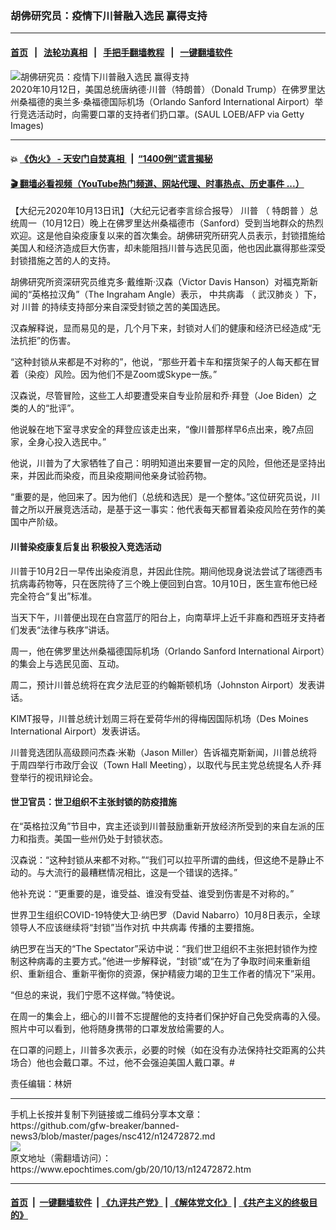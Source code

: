 ### 胡佛研究员：疫情下川普融入选民 赢得支持
------------------------

#### [首页](https://github.com/gfw-breaker/banned-news3/blob/master/README.md) &nbsp;&nbsp;|&nbsp;&nbsp; [法轮功真相](https://github.com/begood0513/basic/blob/master/README.md)  &nbsp;&nbsp;|&nbsp;&nbsp; [手把手翻墙教程](https://github.com/gfw-breaker/guides/wiki)  &nbsp;&nbsp;|&nbsp;&nbsp; [一键翻墙软件](https://github.com/gfw-breaker/nogfw/blob/master/README.md)  



<div><img alt="胡佛研究员：疫情下川普融入选民 赢得支持" class="attachment-djy_600_400 size-djy_600_400 wp-post-image" src="https://i.epochtimes.com/assets/uploads/2020/10/GettyImages-1229036190-600x400.jpg"/>
<div class="caption">
 2020年10月12日，美国总统唐纳德‧川普（特朗普）（Donald Trump）在佛罗里达州桑福德的奥兰多‧桑福德国际机场（Orlando Sanford International Airport）举行竞选活动时，向需要口罩的支持者们扔口罩。(SAUL LOEB/AFP via Getty Images)
</div></div><hr/>

#### 💥 [《伪火》 - 天安门自焚真相 ](http://158.247.195.190:10000/videos/blog/weihuo.html)&nbsp; |&nbsp; [“1400例”谎言揭秘  ](http://158.247.195.190:10000/videos/blog/jiexi1400.html)

#### [ 🎬  翻墙必看视频（YouTube热门频道、网站代理、时事热点、历史事件 ...）](https://github.com/gfw-breaker/links/blob/master/banned.md)

<div><p>
 【大纪元2020年10月13日讯】（大纪元记者李言综合报导）
 <ok href="https://www.epochtimes.com/gb/tag/%E5%B7%9D%E6%99%AE.html">
  川普
 </ok>
 （
 <ok href="https://www.epochtimes.com/gb/tag/%E7%89%B9%E6%9C%97%E6%99%AE.html">
  特朗普
 </ok>
 ）总统周一（10月12日）晚上在佛罗里达州桑福德市（Sanford）受到当地群众的热烈欢迎。这是他自染疫康复以来的首次集会。胡佛研究所研究人员表示，封锁措施给美国人和经济造成巨大伤害，却未能阻挡川普与选民见面，他也因此赢得那些深受封锁措施之苦的人的支持。
</p>
<p>
 胡佛研究所资深研究员维克多‧戴维斯‧汉森（Victor Davis Hanson）对福克斯新闻的“英格拉汉角”（The Ingraham Angle）表示，
 <ok href="https://www.epochtimes.com/gb/tag/%E4%B8%AD%E5%85%B1%E7%97%85%E6%AF%92.html">
  中共病毒
 </ok>
 （
 <ok href="https://www.epochtimes.com/gb/tag/%E6%AD%A6%E6%B1%89%E8%82%BA%E7%82%8E.html">
  武汉肺炎
 </ok>
 ）下，对
 <ok href="https://www.epochtimes.com/gb/tag/%E5%B7%9D%E6%99%AE.html">
  川普
 </ok>
 的持续支持部分来自深受封锁之苦的美国选民。
</p>
<p>
 汉森解释说，显而易见的是，几个月下来，封锁对人们的健康和经济已经造成“无法抗拒”的伤害。
</p>
<p>
 “这种封锁从来都是不对称的”，他说，“那些开着卡车和摆货架子的人每天都在冒着（染疫）风险。因为他们不是Zoom或Skype一族。”
</p>
<p>
 汉森说，尽管冒险，这些工人却要遭受来自专业阶层和乔‧拜登（Joe Biden）之类的人的“批评”。
</p>
<p>
 他说躲在地下室寻求安全的拜登应该走出来，“像川普那样早6点出来，晚7点回家，全身心投入选民中。”
</p>
<p>
 他说，川普为了大家牺牲了自己：明明知道出来要冒一定的风险，但他还是坚持出来，并因此而染疫，而且染疫期间他亲身试验药物。
</p>
<p>
 “重要的是，他回来了。因为他们（总统和选民）是一个整体。”这位研究员说，川普之所以开展竞选活动，是基于这一事实：他代表每天都冒着染疫风险在劳作的美国中产阶级。
</p>
<h4>
 川普染疫康复后复出 积极投入竞选活动
</h4>
<p>
 川普于10月2日一早传出染疫消息，并因此住院。期间他现身说法尝试了瑞德西韦抗病毒药物等，只在医院待了三个晚上便回到白宫。10月10日，医生宣布他已经完全符合“复出”标准。
</p>
<p>
 当天下午，川普便出现在白宫蓝厅的阳台上，向南草坪上近千非裔和西班牙支持者们发表“法律与秩序”讲话。
</p>
<p>
 周一，他在佛罗里达州桑福德国际机场（Orlando Sanford International Airport）的集会上与选民见面、互动。
</p>
<p>
 周二，预计川普总统将在宾夕法尼亚的约翰斯顿机场（Johnston Airport）发表讲话。
</p>
<p>
 KIMT报导，川普总统计划周三将在爱荷华州的得梅因国际机场（Des Moines International Airport）发表讲话。
</p>
<p>
 川普竞选团队高级顾问杰森‧米勒（Jason Miller）告诉福克斯新闻，川普总统将于周四举行市政厅会议（Town Hall Meeting），以取代与民主党总统提名人乔‧拜登举行的视讯辩论会。
</p>
<h4>
 世卫官员：世卫组织不主张封锁的防疫措施
</h4>
<p>
 在“英格拉汉角”节目中，宾主还谈到川普鼓励重新开放经济所受到的来自左派的压力和指责。美国一些州仍处于封锁状态。
</p>
<p>
 汉森说：“这种封锁从来都不对称。”“我们可以拉平所谓的曲线，但这绝不是静止不动的。与大流行的最糟糕情况相比，这是一个错误的选择。”
</p>
<p>
 他补充说：“更重要的是，谁受益、谁没有受益、谁受到伤害是不对称的。”
</p>
<p>
 世界卫生组织COVID-19特使大卫‧纳巴罗（David Nabarro）10月8日表示，全球领导人不应该继续将“封锁”当作对抗
 <ok href="https://www.epochtimes.com/gb/tag/%E4%B8%AD%E5%85%B1%E7%97%85%E6%AF%92.html">
  中共病毒
 </ok>
 传播的主要措施。
</p>
<p>
 纳巴罗在当天的“The Spectator”采访中说：“我们世卫组织不主张把封锁作为控制这种病毒的主要方式。”他进一步解释说，“封锁”或“在为了争取时间来重新组织、重新组合、重新平衡你的资源，保护精疲力竭的卫生工作者的情况下”采用。
</p>
<p>
 “但总的来说，我们宁愿不这样做。”特使说。
</p>
<p>
 在周一的集会上，细心的川普不忘提醒他的支持者们保护好自己免受病毒的入侵。照片中可以看到，他将随身携带的口罩发放给需要的人。
</p>
<p>
 在口罩的问题上，川普多次表示，必要的时候（如在没有办法保持社交距离的公共场合）他也会戴口罩。不过，他不会强迫美国人戴口罩。#
</p>
<p>
 责任编辑：林妍
</p>
</div>
<hr/>
手机上长按并复制下列链接或二维码分享本文章：<br/>
https://github.com/gfw-breaker/banned-news3/blob/master/pages/nsc412/n12472872.md <br/>
<a href='https://github.com/gfw-breaker/banned-news3/blob/master/pages/nsc412/n12472872.md'><img src='https://github.com/gfw-breaker/banned-news3/blob/master/pages/nsc412/n12472872.md.png'/></a> <br/>
原文地址（需翻墙访问）：https://www.epochtimes.com/gb/20/10/13/n12472872.htm


------------------------
#### [首页](https://github.com/gfw-breaker/banned-news3/blob/master/README.md) &nbsp;|&nbsp; [一键翻墙软件](https://github.com/gfw-breaker/nogfw/blob/master/README.md) &nbsp;| [《九评共产党》](https://github.com/gfw-breaker/9ping.md/blob/master/README.md#九评之一评共产党是什么) | [《解体党文化》](https://github.com/gfw-breaker/jtdwh.md/blob/master/README.md) | [《共产主义的终极目的》](https://github.com/gfw-breaker/gczydzjmd.md/blob/master/README.md)


<img src='http://gfw-breaker.win/banned-news3/pages/nsc412/n12472872.md' width='0px' height='0px'/>